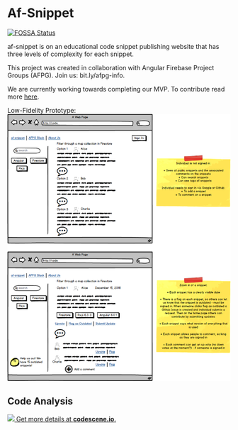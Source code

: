 # Af-Snippet

[![FOSSA Status](https://app.fossa.io/api/projects/git%2Bgithub.com%2Fafsnippet%2Fafsnippet.svg?type=shield)](https://app.fossa.io/projects/git%2Bgithub.com%2Fafsnippet%2Fafsnippet?ref=badge_shield)

af-snippet is on an educational code snippet publishing website that has three levels of complexity for each snippet.

This project was created in collaboration with Angular Firebase Project Groups (AFPG). Join us: bit.ly/afpg-info.

We are currently working towards completing our MVP. To contribute read more [here](docs/CONTRIBUTING.md).

Low-Fidelity Prototype:
![alt text](docs/af-snippet-mvp-mockup-v1.png 'Low Fidelity Mock up of MVP')

## Code Analysis

[![](https://codescene.io/projects/3807/status.svg) Get more details at **codescene.io**.](https://codescene.io/projects/3807/jobs/latest-successful/results)

